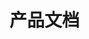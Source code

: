 # 产品文档

<!-- [产品经理基础](https://www.bilibili.com/video/BV1kv4y1W7SQ?p=4&spm_id_from=pageDriver&vd_source=e38cd951f2ee7bda48ec574f4e9ba363) -->


<!-- https://www.bilibili.com/video/BV16D4y1V7nz/?spm_id_from=333.337.search-card.all.click&vd_source=10257e657caa8b54111087a9329462e8 -->

<!-- https://www.bilibili.com/video/BV1z54y1c762/?spm_id_from=333.337.search-card.all.click&vd_source=10257e657caa8b54111087a9329462e8 -->


<!-- 找书的方式：
打开wx读书模糊搜索“产品”，根据爱好、评分、扫读风格及内容，来选择。
1.决胜b端+起点上的课程
2.匹配度
3.从0到1
4.上瘾
5.产品方法论
6.saas创业路线图
7.圆圈正义
8.学会提问 -->
